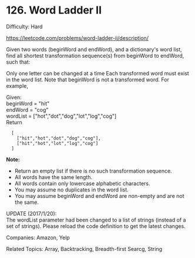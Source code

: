 # 126. Word Ladder II

Difficulty: Hard

https://leetcode.com/problems/word-ladder-ii/description/

Given two words (beginWord and endWord), and a dictionary's word list, find all shortest transformation sequence(s) from beginWord to endWord, such that:

Only one letter can be changed at a time
Each transformed word must exist in the word list. Note that beginWord is not a transformed word.
For example,

Given:  
beginWord = "hit"  
endWord = "cog"  
wordList = ["hot","dot","dog","lot","log","cog"]  
Return
```
  [
    ["hit","hot","dot","dog","cog"],
    ["hit","hot","lot","log","cog"]
  ]
```
**Note:**  
* Return an empty list if there is no such transformation sequence.
* All words have the same length.
* All words contain only lowercase alphabetic characters.
* You may assume no duplicates in the word list.
* You may assume beginWord and endWord are non-empty and are not the same.

UPDATE (2017/1/20):  
The wordList parameter had been changed to a list of strings (instead of a set of strings). Please reload the code definition to get the latest changes.

Companies: Amazon, Yelp

Related Topics: Array, Backtracking, Breadth-first Searcg, String

